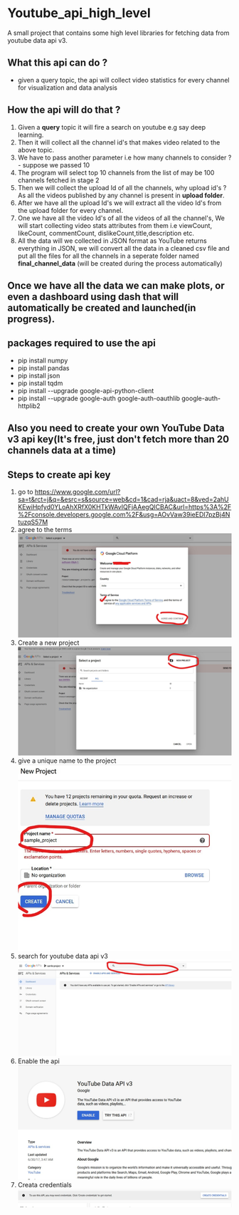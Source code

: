 # Youtube_api_high_level
A small project that contains some high level libraries for fetching data from youtube data api v3.

## What this api can do ?

* given a query topic, the api will collect video statistics for every channel for visualization and data analysis

## How the api will do that ?

1. Given a **query** topic it will fire a search on youtube e.g say deep learning.
2. Then it will collect all the channel id's that makes video related to the above topic.
3. We have to pass another parameter i.e how many channels to consider ? - suppose we passed 10
4. The program will select top 10 channels from the list of may be 100 channels fetched in stage 2
5. Then we will collect the upload Id of all the channels, why upload id's ? As all the videos published by any channel is present in **upload folder**.
6. After we have all the upload Id's we will extract all the video Id's from the upload folder for every channel.
7. One we have all the video Id's of all the videos of all the channel's, We will start collecting video stats attributes from them i.e viewCount, likeCount, commentCount, dislikeCount,title,description etc.
8. All the data will we collected in JSON format as YouTube returns everything in JSON, we will convert all the data in a cleaned csv file and put all the files for all the channels in a seperate folder named **final_channel_data** (will be created during the process automatically)

## Once we have all the data we can make plots, or even a dashboard using dash that will automatically be created and launched(in progress).

## packages required to use the api
* pip install numpy
* pip install pandas
* pip install json
* pip install tqdm
* pip install --upgrade google-api-python-client
* pip install --upgrade google-auth google-auth-oauthlib google-auth-httplib2

## Also you need to create your own YouTube Data v3 api key(It's free, just don't fetch more than 20 channels data at a time)

## Steps to create api key
1. go to https://www.google.com/url?sa=t&rct=j&q=&esrc=s&source=web&cd=1&cad=rja&uact=8&ved=2ahUKEwiHpfyd0YLoAhXRfX0KHTkWAvIQFjAAegQICBAC&url=https%3A%2F%2Fconsole.developers.google.com%2F&usg=AOvVaw39ieEDI7pzBj4NtuzqS57M
2. agree to the terms 
 ![Image description](https://github.com/biku1998/Youtube_api_high_level/blob/master/steps_screenshots/step_1_.jpg)
3.  Create a new project
![Image description](https://github.com/biku1998/Youtube_api_high_level/blob/master/steps_screenshots/step_2_.jpg)
4. give a unique name to the project
![Image description](https://github.com/biku1998/Youtube_api_high_level/blob/master/steps_screenshots/step_3_.jpg)
5. search for youtube data api v3
![Image description](https://github.com/biku1998/Youtube_api_high_level/blob/master/steps_screenshots/step_4_.jpg)
6. Enable the api
![Image description](https://github.com/biku1998/Youtube_api_high_level/blob/master/steps_screenshots/step_5.jpg)
7. Creata credentials
![Image description](https://github.com/biku1998/Youtube_api_high_level/blob/master/steps_screenshots/step_6.jpg)